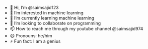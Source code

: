 - 👋 Hi, I’m @saimsajid123
- 👀 I’m interested in machine learning
- 🌱 I’m currently learning machine learning
- 💞️ I’m looking to collaborate on programming
- 📫 How to reach me through my youtube channel @saimsajid974
- 😄 Pronouns: he/him
- ⚡ Fun fact: I am a genius

<!---
saimsajid123/saimsajid123 is a ✨ special ✨ repository because its `README.md` (this file) appears on your GitHub profile.
You can click the Preview link to take a look at your changes.
--->
